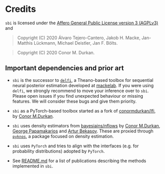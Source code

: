 # Credits

`sbi` is licensed under the [Affero General Public License version 3 (AGPLv3)](https://www.gnu.org/licenses/agpl-3.0.html) and 

> Copyright (C) 2020 Álvaro Tejero-Cantero, Jakob H. Macke, Jan-Matthis Lückmann,
> Michael Deistler, Jan F. Bölts.

> Copyright (C) 2020 Conor M. Durkan.

## Important dependencies and prior art

* `sbi` is the successor to [`delfi`](https://github.com/mackelab/delfi), a Theano-based
  toolbox for sequential neural posterior estimation developed at [mackelab](https://uni-tuebingen.de/en/research/core-research/cluster-of-excellence-machine-learning/research/research/cluster-research-groups/professorships/machine-learning-in-science/). If you were
  using `delfi`, we strongly recommend to move your inference over to `sbi`. Please open
  issues if you find unexpected behaviour or missing features. We will consider these
  bugs and give them priority.

* `sbi` as a PyTorch-based toolbox started as a fork of
  [conormdurkan/lfi](https://github.com/conormdurkan/lfi), by [Conor
  M.Durkan](https://conormdurkan.github.io/).

* `sbi` uses density estimators from
[bayesiains/nflows](https://github.com/bayesiains/nsf) by [Conor
M.Durkan](https://conormdurkan.github.io/), [George
Papamakarios](https://gpapamak.github.io/) and [Artur
Bekasov](https://arturbekasov.github.io/). These are proxied through
[`pyknos`](https://github.com/mackelab/pyknos), a package focused on density estimation.

* `sbi` uses `PyTorch` and tries to align with the interfaces (e.g. for probability
  distributions) adopted by `PyTorch`.

* See [README.md](https://github.com/mackelab/sbi/blob/master/README.md) for a list of
  publications describing the methods implemented in `sbi`.